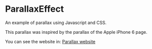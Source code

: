 # ParallaxEffect

An example of parallax using Javascript and CSS.

This parallax was inspired by the parallax of the Apple iPhone 6 page.

You can see the website in:
[Parallax website](https://nightmare06.github.io/ParallaxEffect/)
